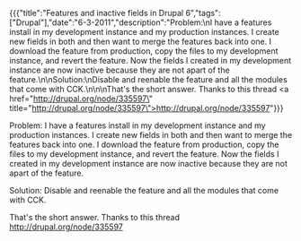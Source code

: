 {{{"title":"Features and inactive fields in Drupal 6","tags":["Drupal"],"date":"6-3-2011","description":"Problem:\nI have a features install in my development instance and my production instances.  I create new fields in both and then want to merge the features back into one.  I download the feature from production, copy the files to my development instance, and revert the feature.  Now the fields I created in my development instance are now inactive because they are not apart of the feature.\n\nSolution:\nDisable and reenable the feature and all the modules that come with CCK.\n\n\nThat's the short answer.  Thanks to this thread <a href=\"http://drupal.org/node/335597\" title=\"http://drupal.org/node/335597\">http://drupal.org/node/335597</a>"}}}

Problem:
I have a features install in my development instance and my production instances.  I create new fields in both and then want to merge the features back into one.  I download the feature from production, copy the files to my development instance, and revert the feature.  Now the fields I created in my development instance are now inactive because they are not apart of the feature.

Solution:
Disable and reenable the feature and all the modules that come with CCK.


That's the short answer.  Thanks to this thread <a href="http://drupal.org/node/335597" title="http://drupal.org/node/335597">http://drupal.org/node/335597</a>